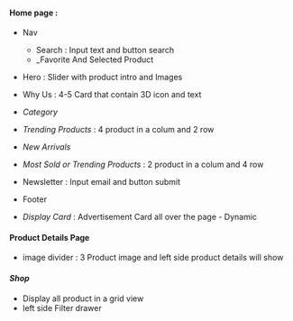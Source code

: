 #### Home page :

-   Nav 
    -  Search : Input text and button search
    - _Favorite And Selected Product 
-   Hero : Slider with product intro and Images
-   Why Us : 4-5 Card that contain 3D icon and text
-   _Category_
-   _Trending Products_ : 4 product in a colum and 2 row
-   _New Arrivals_
-   _Most Sold or Trending Products_ : 2 product in a colum and 4 row
-   Newsletter : Input email and button submit
-   Footer

- _Display Card_ : Advertisement Card all over the page - Dynamic 


#### Product Details Page 
- image divider : 3 Product  image  and left side product details will show 

#### _Shop_ 
- Display all product in a grid view
- left side  Filter drawer 
